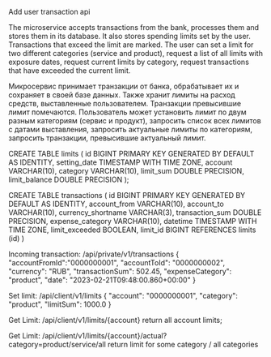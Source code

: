 Add user transaction api

The microservice accepts transactions from the bank, processes them and stores them in its database.
It also stores spending limits set by the user.
Transactions that exceed the limit are marked.
The user can set a limit for two different categories (service and product), request a list of all limits with exposure dates, request current limits by category, request transactions that have exceeded the current limit.

Микросервис принимает транзакции от банка, обрабатывает их и сохраняет в своей базе данных.
Также хранит лимиты на расход средств, выставленные пользователем.
Транзакции превысившие лимит помечаются.
Пользователь может установить лимит по двум разным категориям (сервис и продукт), запросить список всех лимитов с датами выставления, запросить актуальные лимиты по категориям, запросить транзакции, превысившие актуальный лимит.

CREATE TABLE limits
(
id BIGINT PRIMARY KEY GENERATED BY DEFAULT AS IDENTITY,
setting_date TIMESTAMP WITH TIME ZONE,
account VARCHAR(10),
category VARCHAR(10),
limit_sum DOUBLE PRECISION,
limit_balance DOUBLE PRECISION
);

CREATE TABLE transactions
(
id BIGINT PRIMARY KEY GENERATED BY DEFAULT AS IDENTITY,
account_from VARCHAR(10),
account_to VARCHAR(10),
currency_shortname VARCHAR(3),
transaction_sum DOUBLE PRECISION,
expense_category VARCHAR(10),
datetime TIMESTAMP WITH TIME ZONE,
limit_exceeded BOOLEAN,
limit_id BIGINT REFERENCES limits (id)
)

Incoming transaction:
/api/private/v1/transactions
{
"accountFromId":"0000000001",
"accountToId": "0000000002",
"currency": "RUB",
"transactionSum": 502.45,
"expenseCategory": "product",
"date": "2023-02-21T09:48:00.860+00:00"
}

Set limit:
/api/client/v1/limits
{
"account": "0000000001",
"category": "product",
"limitSum": 1000.0
}

Get Limit:
/api/client/v1/limits/{account}
return all account limits;

Get Limit:
/api/client/v1/limits/{account}/actual?category=product/service/all
return limit for some category / all categories
